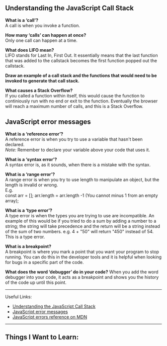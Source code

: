 ## Understanding the JavaScript Call Stack

**What is a ‘call’?**  
A call is when you invoke a function.

**How many ‘calls’ can happen at once?**  
Only one call can happen at a time.

**What does LIFO mean?**  
LIFO stands for Last In, First Out. It essentially means that the last function that was added to the callstack becomes the first function popped out the callstack.


**Draw an example of a call stack and the functions that would need to be invoked to generate that call stack.**


**What causes a Stack Overflow?**  
If you called a function within itself, this would cause the function to continiously run with no end or exit to the function. Eventually the browser will reach a maximum number of calls, and this is a Stack Overflow.


## JavaScript error messages

**What is a ‘reference error’?**    
A reference error is when you try to use a variable that hasn't been declared.  
*Note:* Remember to declare your variable above your code that uses it.

**What is a ‘syntax error’?**  
A syntax error is, as it sounds, when there is a mistake with the syntax. 

**What is a ‘range error’?**  
A range error is when you try to use length to manipulate an object, but the length is invalid or wrong.  
E.g.  
const arr = [];
arr.length = arr.length -1 (You cannot minus 1 from an empty array);

**What is a ‘type error’?**  
A type error is when the types you are trying to use are incompatible. An example of this would be if you tried to do a sum by adding a number to a string; the string will take precedence and the return will be a string instead of the sum of two numbers. e.g. 4 + "50" will return "450" instead of 54. This is a type error.

**What is a breakpoint?**  
A breakpoint is where you mark a point that you want your program to stop running. You can do this in the developer tools and it is helpful when looking for bugs in a specific part of the code.

**What does the word ‘debugger’ do in your code?**
When you add the word debugger into your code, it acts as a breakpoint and shows you the history of the code up until this point.

---

Useful Links:
- [Understanding the JavaScript Call Stack](https://medium.freecodecamp.org/understanding-the-javascript-call-stack-861e41ae61d4)
- [JavaScript error messages](https://codeburst.io/javascript-error-messages-debugging-d23f84f0ae7c)
- [JavaScript errors reference on MDN](https://developer.mozilla.org/en-US/docs/Web/JavaScript/Reference/Errors)

---

## Things I Want to Learn: